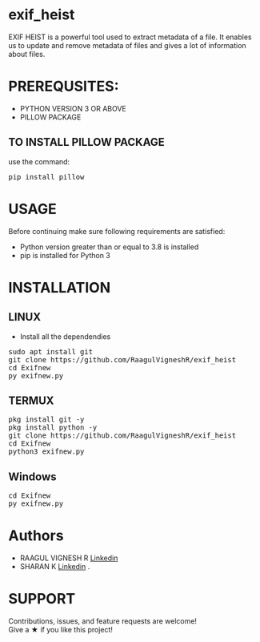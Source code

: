 # exif_heist
EXIF HEIST is a powerful tool used to extract metadata of a file. It enables us to update and remove metadata of files and gives a lot of information about files.

# PREREQUSITES:
* PYTHON VERSION 3 OR ABOVE                                                                                                                        
* PILLOW PACKAGE
## TO INSTALL PILLOW PACKAGE
use the command:
   <pre>pip install pillow</pre>
# USAGE
Before continuing make sure following requirements are satisfied:
   * Python version greater than or equal to 3.8 is installed
   * pip is installed for Python 3
 
# INSTALLATION
## LINUX
- Install all the dependendies 
<pre>
sudo apt install git
git clone https://github.com/RaagulVigneshR/exif_heist
cd Exifnew
py exifnew.py
</pre>
## TERMUX
<pre>
pkg install git -y 
pkg install python -y 
git clone https://github.com/RaagulVigneshR/exif_heist
cd Exifnew
python3 exifnew.py
</pre>
## Windows
<pre>
cd Exifnew
py exifnew.py
</pre>
# Authors
 * RAAGUL VIGNESH R [Linkedin](https://www.linkedin.com/in/raagul-vignesh-10842a228/) 
 * SHARAN K [Linkedin](https://www.linkedin.com/in/sharan-k-40809b221/) .
# SUPPORT

Contributions, issues, and feature requests are welcome!\
Give a ★ if you like this project!
